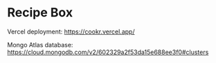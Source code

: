# Recipe Box

Vercel deployment: https://cookr.vercel.app/

Mongo Atlas database: https://cloud.mongodb.com/v2/602329a2f53da15e688ee3f0#clusters
